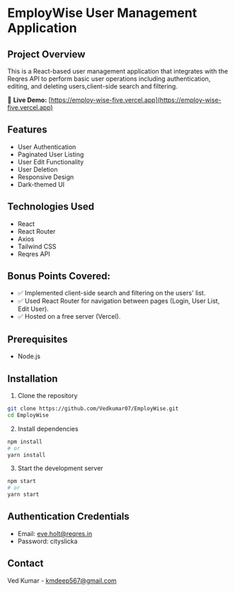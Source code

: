# EmployWise User Management Application

## Project Overview
This is a React-based user management application that integrates with the Reqres API to perform basic user operations including authentication, editing, and deleting users,client-side search and filtering.

🔗 **Live Demo:** [https://employ-wise-five.vercel.app](https://employ-wise-five.vercel.app)

## Features
- User Authentication
- Paginated User Listing
- User Edit Functionality
- User Deletion
- Responsive Design
- Dark-themed UI

## Technologies Used
- React
- React Router
- Axios
- Tailwind CSS
- Reqres API

## Bonus Points Covered:
- ✅ Implemented client-side search and filtering on the users' list.
- ✅ Used React Router for navigation between pages (Login, User List, Edit User).
- ✅ Hosted on a free server (Vercel).

## Prerequisites
- Node.js 

## Installation

1. Clone the repository
```bash
git clone https://github.com/Vedkumar07/EmployWise.git
cd EmployWise
```

2. Install dependencies
```bash
npm install
# or
yarn install
```

3. Start the development server
```bash
npm start
# or
yarn start
```

## Authentication Credentials
- Email: eve.holt@reqres.in
- Password: cityslicka

## Contact
Ved Kumar - kmdeep567@gmail.com
